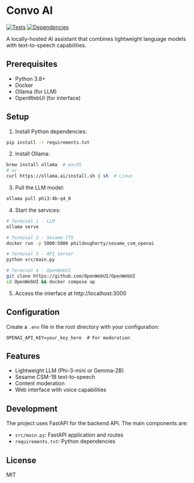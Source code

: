 # Convo AI

[![Tests](https://github.com/CalumMallorie/convo-ai/actions/workflows/test.yml/badge.svg)](https://github.com/CalumMallorie/convo-ai/actions/workflows/test.yml)
[![Dependencies](https://github.com/CalumMallorie/convo-ai/actions/workflows/dependencies.yml/badge.svg)](https://github.com/CalumMallorie/convo-ai/actions/workflows/dependencies.yml)

A locally-hosted AI assistant that combines lightweight language models with text-to-speech capabilities.

## Prerequisites

- Python 3.8+
- Docker
- Ollama (for LLM)
- OpenWebUI (for interface)

## Setup

1. Install Python dependencies:
```bash
pip install -r requirements.txt
```

2. Install Ollama:
```bash
brew install ollama  # macOS
# or
curl https://ollama.ai/install.sh | sh  # Linux
```

3. Pull the LLM model:
```bash
ollama pull phi3:4b-q4_0
```

4. Start the services:
```bash
# Terminal 1 - LLM
ollama serve

# Terminal 2 - Sesame TTS
docker run -p 5000:5000 phildougherty/sesame_csm_openai

# Terminal 3 - API Server
python src/main.py

# Terminal 4 - OpenWebUI
git clone https://github.com/OpenWebUI/OpenWebUI
cd OpenWebUI && docker compose up
```

5. Access the interface at http://localhost:3000

## Configuration

Create a `.env` file in the root directory with your configuration:

```env
OPENAI_API_KEY=your_key_here  # For moderation
```

## Features

- Lightweight LLM (Phi-3-mini or Gemma-2B)
- Sesame CSM-1B text-to-speech
- Content moderation
- Web interface with voice capabilities

## Development

The project uses FastAPI for the backend API. The main components are:

- `src/main.py`: FastAPI application and routes
- `requirements.txt`: Python dependencies

## License

MIT 